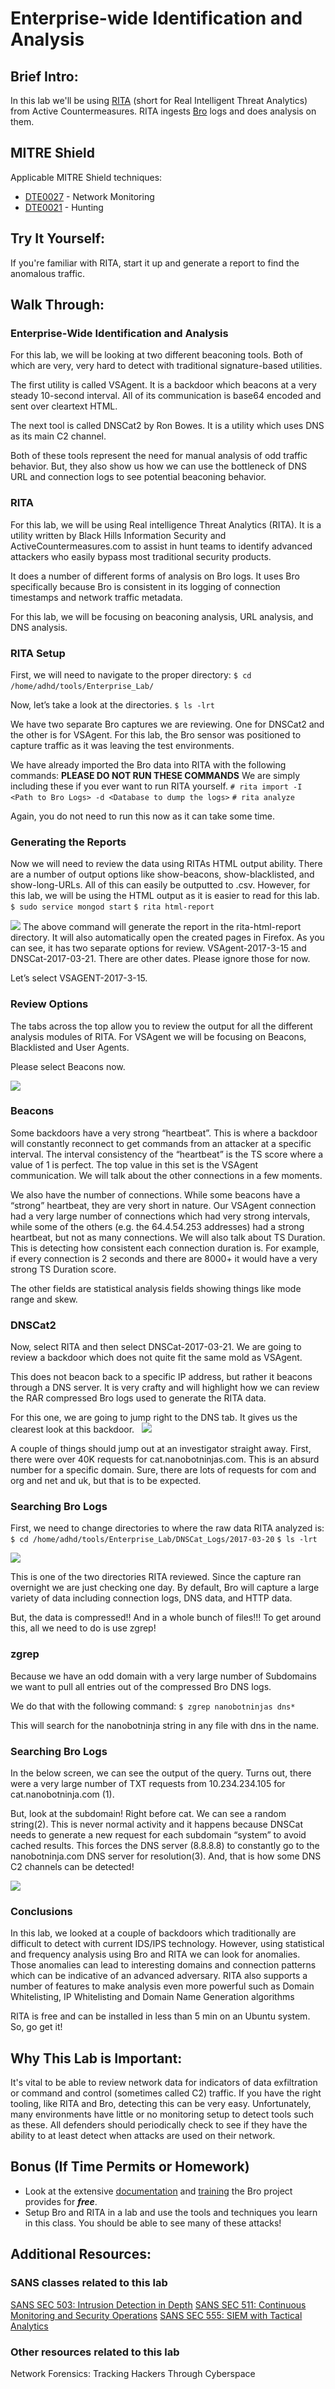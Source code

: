 # Enterprise-wide Identification and Analysis

## Brief Intro:
In this lab we'll be using [RITA](https://www.activecountermeasures.com/free-tools/rita/) (short for Real Intelligent Threat Analytics) from Active Countermeasures.  RITA ingests [Bro](https://www.bro.org/) logs and does analysis on them.

MITRE Shield
------------

Applicable MITRE Shield techniques:
* [DTE0027](https://shield.mitre.org/techniques/DTE0027) - Network Monitoring
* [DTE0021](https://shield.mitre.org/techniques/DTE0021) - Hunting

## Try It Yourself:
If you're familiar with RITA, start it up and generate a report to find the anomalous traffic.

## Walk Through:

### Enterprise-Wide Identification and Analysis
For this lab, we will be looking at two different beaconing tools.  Both of which are very, very hard to detect with traditional signature-based utilities.

The first utility is called VSAgent.  It is a backdoor which beacons at a very steady 10-second interval.  All of its communication is base64 encoded and sent over cleartext HTML.

The next tool is called DNSCat2 by Ron Bowes.  It is a utility which uses DNS as its main C2 channel.

Both of these tools represent the need for manual analysis of odd traffic behavior.  But, they also show us how we can use the bottleneck of DNS URL and connection logs to see potential beaconing behavior.

### RITA
For this lab, we will be using Real intelligence Threat Analytics (RITA).  It is a utility written by Black Hills Information Security and ActiveCountermeasures.com to assist in hunt teams to identify advanced attackers who easily bypass most traditional security products.

It does a number of different forms of analysis on Bro logs.   It uses Bro specifically because Bro is consistent in its logging of connection timestamps and network traffic metadata.

For this lab, we will be focusing on beaconing analysis, URL analysis, and DNS analysis.


### RITA Setup
First, we will need to navigate to the proper directory:
`$ cd /home/adhd/tools/Enterprise_Lab/`
 


Now, let’s take a look at the directories.
`$ ls -lrt`

We have two separate Bro captures we are reviewing.  One for DNSCat2 and the other is for VSAgent.   For this lab, the Bro sensor was positioned to capture traffic as it was leaving the test environments.

We have already imported the Bro data into RITA with the following commands:
**PLEASE DO NOT RUN THESE COMMANDS**
We are simply including these if you ever want to run RITA yourself.
`# rita import -I <Path to Bro Logs> -d <Database to dump the logs>`
`# rita analyze`

Again, you do not need to run this now as it can take some time.

### Generating the Reports
Now we will need to review the data using RITAs HTML output ability.  There are a number of output options like show-beacons, show-blacklisted, and show-long-URLs.  All of this can easily be outputted to .csv.  However, for this lab, we will be using the HTML output as it is easier to read for this lab.
`$ sudo service mongod start`
`$ rita html-report`

![](VSAGENT_RITA/RITA_First_Firefox.png)
The above command will generate the report in the rita-html-report directory.
It will also automatically open the created pages in Firefox.
As you can see, it has two separate options for review. VSAgent-2017-3-15 and DNSCat-2017-03-21.  There are other dates.   Please ignore those for now.


Let’s select VSAGENT-2017-3-15.


### Review Options
The tabs across the top allow you to review the output for all the different analysis modules of RITA.
For VSAgent we will be focusing on Beacons, Blacklisted and User Agents.

Please select Beacons now.

![](VSAGENT_RITA/VSAgent_Beacon.png)

### Beacons
Some backdoors have a very strong “heartbeat”.  This is where a backdoor will constantly reconnect to get commands from an attacker at a specific interval.   The interval consistency of the “heartbeat” is the TS score where a value of 1 is perfect.  The top value in this set is the VSAgent communication.  We will talk about the other connections in a few moments.



We also have the number of connections.  While some beacons have a “strong” heartbeat, they are very short in nature.  Our VSAgent connection had a very large number of connections which had very strong intervals, while some of the others (e.g. the 64.4.54.253 addresses) had a strong heartbeat, but not as many connections.  We will also talk about TS Duration.  This is detecting how consistent each connection duration is.  For example, if every connection is 2 seconds and there are 8000+ it would have a very strong TS Duration score.

The other fields are statistical analysis fields showing things like mode range and skew.


### DNSCat2
Now, select RITA and then select DNSCat-2017-03-21.  We are going to review a backdoor which does not quite fit the same mold as VSAgent.


This does not beacon back to a specific IP address, but rather it beacons through a DNS server.  It is very crafty and will highlight how we can review the RAR compressed Bro logs used to generate the RITA data.

For this one, we are going to jump right to the DNS tab.  It gives us the clearest look at this backdoor.
 
![](VSAGENT_RITA/DNSCat.png)

A couple of things should jump out at an investigator straight away. First, there were over 40K requests for cat.nanobotninjas.com.  This is an absurd number for a specific domain.  Sure, there are lots of requests for com and org and net and uk, but that is to be expected.



### Searching Bro Logs
First, we need to change directories to where the raw data RITA analyzed is:
`$ cd /home/adhd/tools/Enterprise_Lab/DNSCat_Logs/2017-03-20`
`$ ls -lrt`

![](VSAGENT_RITA/DNSCAT_Directory.png)

This is one of the two directories RITA reviewed.  Since the capture ran overnight we are just checking one day.  By default, Bro will capture a large variety of data including connection logs, DNS data, and HTTP data.

But, the data is compressed!! And in a whole bunch of files!!!
To get around this, all we need to do is use zgrep!

### zgrep
Because we have an odd domain with a very large number of Subdomains we want to pull all entries out of the compressed Bro DNS logs.

We do that with the following command:
`$ zgrep nanobotninjas dns*`


This will search for the nanobotninja string in any file with dns in the name.


### Searching Bro Logs
In the below screen, we can see the output of the query.  Turns out, there were a very large number of TXT requests from 10.234.234.105 for cat.nanobotninja.com (1).

But, look at the subdomain!  Right before cat. We can see a random string(2).  This is never normal activity and it happens because DNSCat needs to generate a new request for each subdomain “system” to avoid cached results.  This forces the DNS server (8.8.8.8) to constantly go to the nanobotninja.com DNS server for resolution(3).   And, that is how some DNS C2 channels can be detected!

![](VSAGENT_RITA/Zgrep_Output.png)

### Conclusions
In this lab, we looked at a couple of backdoors which traditionally are difficult to detect with current IDS/IPS technology. However, using statistical and frequency analysis using Bro and RITA we can look for anomalies.  Those anomalies can lead to interesting domains and connection patterns which can be indicative of an advanced adversary.  RITA also supports a number of features to make analysis even more powerful such as Domain Whitelisting, IP Whitelisting and Domain Name Generation algorithms

RITA is free and can be installed in less than 5 min on an Ubuntu system. So, go get it!


## Why This Lab is Important:
It's vital to be able to review network data for indicators of data exfiltration or command and control (sometimes called C2) traffic. If you have the right tooling, like RITA and Bro, detecting this can be very easy. Unfortunately, many environments have little or no monitoring setup to detect tools such as these. All defenders should periodically check to see if they have the ability to at least detect when attacks are used on their network.

## Bonus (If Time Permits or Homework)
* Look at the extensive [documentation](https://www.bro.org/documentation/index.html) and [training](https://www.bro.org/documentation/tutorials/index.html) the Bro project provides for **_free_**.
* Setup Bro and RITA in a lab and use the tools and techniques you learn in this class. You should be able to see many of these attacks!

## Additional Resources:
### SANS classes related to this lab
[SANS SEC 503: Intrusion Detection in Depth](https://www.sans.org/course/intrusion-detection-in-depth)
[SANS SEC 511: Continuous Monitoring and Security Operations](https://www.sans.org/course/continuous-monitoring-security-operations)
[SANS SEC 555: SIEM with Tactical Analytics](https://www.sans.org/course/siem-with-tactical-analytics)

### Other resources related to this lab
Network Forensics: Tracking Hackers Through Cyberspace

